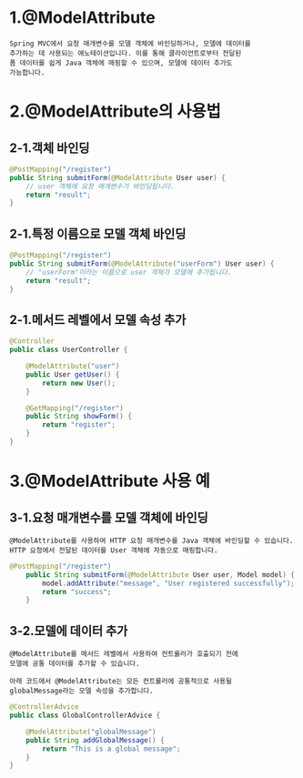 # 1.@ModelAttribute
    Spring MVC에서 요청 매개변수를 모델 객체에 바인딩하거나, 모델에 데이터를 
    추가하는 데 사용되는 애노테이션입니다. 이를 통해 클라이언트로부터 전달된 
    폼 데이터를 쉽게 Java 객체에 매핑할 수 있으며, 모델에 데이터 추가도 
    가능합니다.


# 2.@ModelAttribute의 사용법
## 2-1.객체 바인딩
```java
@PostMapping("/register")
public String submitForm(@ModelAttribute User user) {
    // user 객체에 요청 매개변수가 바인딩됩니다.
    return "result";
}
```
## 2-1.특정 이름으로 모델 객체 바인딩
```java
@PostMapping("/register")
public String submitForm(@ModelAttribute("userForm") User user) {
    // "userForm"이라는 이름으로 user 객체가 모델에 추가됩니다.
    return "result";
}
```
## 2-1.메서드 레벨에서 모델 속성 추가
```java
@Controller
public class UserController {

    @ModelAttribute("user")
    public User getUser() {
        return new User();
    }

    @GetMapping("/register")
    public String showForm() {
        return "register";
    }
}
```


# 3.@ModelAttribute 사용 예
## 3-1.요청 매개변수를 모델 객체에 바인딩
    @ModelAttribute를 사용하여 HTTP 요청 매개변수를 Java 객체에 바인딩할 수 있습니다.
    HTTP 요청에서 전달된 데이터를 User 객체에 자동으로 매핑합니다.
```java
@PostMapping("/register")
    public String submitForm(@ModelAttribute User user, Model model) {
        model.addAttribute("message", "User registered successfully");
        return "success";
    }
```

## 3-2.모델에 데이터 추가
    @ModelAttribute를 메서드 레벨에서 사용하여 컨트롤러가 호출되기 전에 
    모델에 공통 데이터를 추가할 수 있습니다.

    아래 코드에서 @ModelAttribute는 모든 컨트롤러에 공통적으로 사용될 
    globalMessage라는 모델 속성을 추가합니다.
```java
@ControllerAdvice
public class GlobalControllerAdvice {

    @ModelAttribute("globalMessage")
    public String addGlobalMessage() {
        return "This is a global message";
    }
}
```


